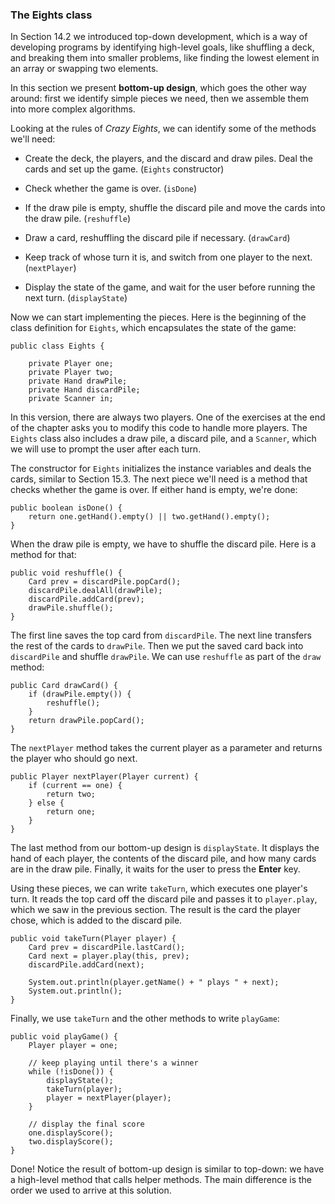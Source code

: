 ###  The Eights class



In Section 14.2 we introduced top-down development, which is a way of developing programs by identifying high-level goals, like shuffling a deck, and breaking them into smaller problems, like finding the lowest element in an array or swapping two elements.


In this section we present **bottom-up design**, which goes the other way around: first we identify simple pieces we need, then we assemble them into more complex algorithms.

Looking at the rules of *Crazy Eights*, we can identify some of the methods we'll need:



*  Create the deck, the players, and the discard and draw piles. Deal the cards and set up the game. (`Eights` constructor)

*  Check whether the game is over. (`isDone`)

*  If the draw pile is empty, shuffle the discard pile and move the cards into the draw pile. (`reshuffle`)

*  Draw a card, reshuffling the discard pile if necessary. (`drawCard`)

*  Keep track of whose turn it is, and switch from one player to the next. (`nextPlayer`)

*  Display the state of the game, and wait for the user before running the next turn. (`displayState`)


Now we can start implementing the pieces.
Here is the beginning of the class definition for `Eights`, which encapsulates the state of the game:


```code
public class Eights {

    private Player one;
    private Player two;
    private Hand drawPile;
    private Hand discardPile;
    private Scanner in;
```

In this version, there are always two players.
One of the exercises at the end of the chapter asks you to modify this code to handle more players.
The `Eights` class also includes a draw pile, a discard pile, and a `Scanner`, which we will use to prompt the user after each turn.

The constructor for `Eights` initializes the instance variables and deals the cards, similar to Section 15.3.
The next piece we'll need is a method that checks whether the game is over.
If either hand is empty, we're done:

```code
public boolean isDone() {
    return one.getHand().empty() || two.getHand().empty();
}
```

When the draw pile is empty, we have to shuffle the discard pile.
Here is a method for that:

```code
public void reshuffle() {
    Card prev = discardPile.popCard();
    discardPile.dealAll(drawPile);
    discardPile.addCard(prev);
    drawPile.shuffle();
}
```

The first line saves the top card from `discardPile`.
The next line transfers the rest of the cards to `drawPile`.
Then we put the saved card back into `discardPile` and shuffle `drawPile`.
We can use `reshuffle` as part of the `draw` method:

```code
public Card drawCard() {
    if (drawPile.empty()) {
        reshuffle();
    }
    return drawPile.popCard();
}
```

The `nextPlayer` method takes the current player as a parameter and returns the player who should go next.

```code
public Player nextPlayer(Player current) {
    if (current == one) {
        return two;
    } else {
        return one;
    }
}
```

The last method from our bottom-up design is `displayState`.
It displays the hand of each player, the contents of the discard pile, and how many cards are in the draw pile.
Finally, it waits for the user to press the **Enter** key.


Using these pieces, we can write `takeTurn`, which executes one player's turn.
It reads the top card off the discard pile and passes it to `player.play`, which we saw in the previous section.
The result is the card the player chose, which is added to the discard pile.

```code
public void takeTurn(Player player) {
    Card prev = discardPile.lastCard();
    Card next = player.play(this, prev);
    discardPile.addCard(next);

    System.out.println(player.getName() + " plays " + next);
    System.out.println();
}
```

Finally, we use `takeTurn` and the other methods to write `playGame`:

```code
public void playGame() {
    Player player = one;

    // keep playing until there's a winner
    while (!isDone()) {
        displayState();
        takeTurn(player);
        player = nextPlayer(player);
    }

    // display the final score
    one.displayScore();
    two.displayScore();
}
```

Done!
Notice the result of bottom-up design is similar to top-down: we have a high-level method that calls helper methods.
The main difference is the order we used to arrive at this solution.